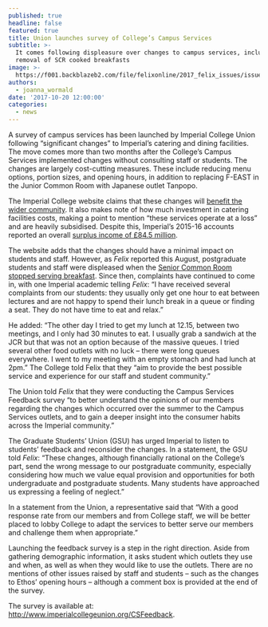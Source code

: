 ```yaml
---
published: true
headline: false
featured: true
title: Union launches survey of College’s Campus Services
subtitle: >-
  It comes following displeasure over changes to campus services, including
  removal of SCR cooked breakfasts
image: >-
  https://f001.backblazeb2.com/file/felixonline/2017_felix_issues/issue_1672/1672_news_campussurvey.jpg
authors:
  - joanna_wormald
date: '2017-10-20 12:00:00'
categories:
  - news
---
```

A survey of campus services has been launched by Imperial College Union following “significant changes” to Imperial’s catering and dining facilities. The move comes more than two months after the College’s Campus Services implemented changes without consulting staff or students. 
The changes are largely cost-cutting measures. These include reducing menu options, portion sizes, and opening hours, in addition to replacing F-EAST in the Junior Common Room with Japanese outlet Tanpopo. 

The Imperial College website claims that these changes will [benefit the wider community](http://www.imperial.ac.uk/campus-services/about-us/changes-in-2017/). It also makes note of how much investment in catering facilities costs, making a point to mention “these services operate at a loss” and are heavily subsidised. Despite this, Imperial’s 2015-16 accounts reported an overall [surplus income of £84.5 million](http://www.imperial.ac.uk/media/imperial-college/administration-and-support-services/finance/public/Imperial_ReportAndAccounts2015-16_WEB_Singles.pdf). 

The website adds that the changes should have a minimal impact on students and staff. However, as _Felix_ reported this August, postgraduate students and staff were displeased when the [Senior Common Room stopped serving breakfast](http://felixonline.co.uk/news/7089/cooked-breakfast-removed-from-scr-menu-amid-wide-ranging-changes-to-campus-services/). Since then, complaints have continued to come in, with one Imperial academic telling _Felix_: “I have received several complaints from our students: they usually only get one hour to eat between lectures and are not happy to spend their lunch break in a queue or finding a seat. They do not have time to eat and relax.”

He added: “The other day I tried to get my lunch at 12.15, between two meetings, and I only had 30 minutes to eat. I usually grab a sandwich at the JCR but that was not an option because of the massive queues. I tried several other food outlets with no luck – there were long queues everywhere. I went to my meeting with an empty stomach and had lunch at 2pm.” The College told Felix that they “aim to provide the best possible service and experience for our staff and student community.”

The Union told _Felix_ that they were conducting the Campus Services Feedback survey “to better understand the opinions of our members regarding the changes which occurred over the summer to the Campus Services outlets, and to gain a deeper insight into the consumer habits across the Imperial community.”

The Graduate Students’ Union (GSU) has urged Imperial to listen to students’ feedback and reconsider the changes. In a statement, the GSU told _Felix_: “These changes, although financially rational on the College’s part, send the wrong message to our postgraduate community, especially considering how much we value equal provision and opportunities for both undergraduate and postgraduate students. Many students have approached us expressing a feeling of neglect.”

In a statement from the Union, a representative said that “With a good response rate from our members and from College staff, we will be better placed to lobby College to adapt the services to better serve our members and challenge them when appropriate.”

Launching the feedback survey is a step in the right direction. Aside from gathering demographic information, it asks student which outlets they use and when, as well as when they would like to use the outlets. There are no mentions of other issues raised by staff and students – such as the changes to Ethos’ opening hours – although a comment box is provided at the end of the survey.

The survey is available at: http://www.imperialcollegeunion.org/CSFeedback. 

